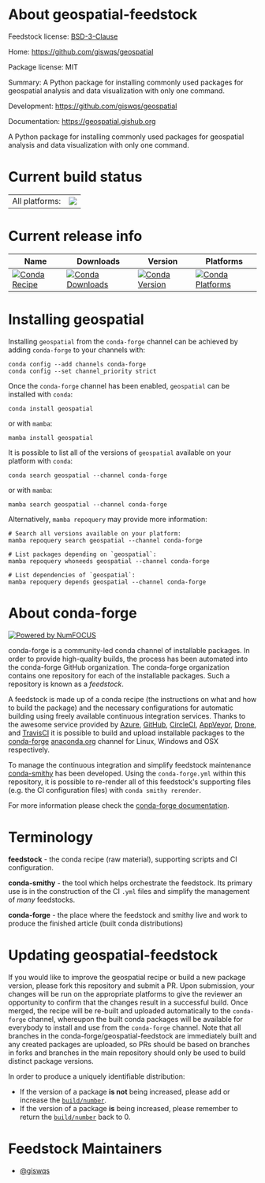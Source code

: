 About geospatial-feedstock
==========================

Feedstock license: [BSD-3-Clause](https://github.com/conda-forge/geospatial-feedstock/blob/main/LICENSE.txt)

Home: https://github.com/giswqs/geospatial

Package license: MIT

Summary: A Python package for installing commonly used packages for geospatial analysis and data visualization with only one command.

Development: https://github.com/giswqs/geospatial

Documentation: https://geospatial.gishub.org

A Python package for installing commonly used packages for geospatial analysis and data visualization with only one command.

Current build status
====================


<table><tr><td>All platforms:</td>
    <td>
      <a href="https://dev.azure.com/conda-forge/feedstock-builds/_build/latest?definitionId=15853&branchName=main">
        <img src="https://dev.azure.com/conda-forge/feedstock-builds/_apis/build/status/geospatial-feedstock?branchName=main">
      </a>
    </td>
  </tr>
</table>

Current release info
====================

| Name | Downloads | Version | Platforms |
| --- | --- | --- | --- |
| [![Conda Recipe](https://img.shields.io/badge/recipe-geospatial-green.svg)](https://anaconda.org/conda-forge/geospatial) | [![Conda Downloads](https://img.shields.io/conda/dn/conda-forge/geospatial.svg)](https://anaconda.org/conda-forge/geospatial) | [![Conda Version](https://img.shields.io/conda/vn/conda-forge/geospatial.svg)](https://anaconda.org/conda-forge/geospatial) | [![Conda Platforms](https://img.shields.io/conda/pn/conda-forge/geospatial.svg)](https://anaconda.org/conda-forge/geospatial) |

Installing geospatial
=====================

Installing `geospatial` from the `conda-forge` channel can be achieved by adding `conda-forge` to your channels with:

```
conda config --add channels conda-forge
conda config --set channel_priority strict
```

Once the `conda-forge` channel has been enabled, `geospatial` can be installed with `conda`:

```
conda install geospatial
```

or with `mamba`:

```
mamba install geospatial
```

It is possible to list all of the versions of `geospatial` available on your platform with `conda`:

```
conda search geospatial --channel conda-forge
```

or with `mamba`:

```
mamba search geospatial --channel conda-forge
```

Alternatively, `mamba repoquery` may provide more information:

```
# Search all versions available on your platform:
mamba repoquery search geospatial --channel conda-forge

# List packages depending on `geospatial`:
mamba repoquery whoneeds geospatial --channel conda-forge

# List dependencies of `geospatial`:
mamba repoquery depends geospatial --channel conda-forge
```


About conda-forge
=================

[![Powered by
NumFOCUS](https://img.shields.io/badge/powered%20by-NumFOCUS-orange.svg?style=flat&colorA=E1523D&colorB=007D8A)](https://numfocus.org)

conda-forge is a community-led conda channel of installable packages.
In order to provide high-quality builds, the process has been automated into the
conda-forge GitHub organization. The conda-forge organization contains one repository
for each of the installable packages. Such a repository is known as a *feedstock*.

A feedstock is made up of a conda recipe (the instructions on what and how to build
the package) and the necessary configurations for automatic building using freely
available continuous integration services. Thanks to the awesome service provided by
[Azure](https://azure.microsoft.com/en-us/services/devops/), [GitHub](https://github.com/),
[CircleCI](https://circleci.com/), [AppVeyor](https://www.appveyor.com/),
[Drone](https://cloud.drone.io/welcome), and [TravisCI](https://travis-ci.com/)
it is possible to build and upload installable packages to the
[conda-forge](https://anaconda.org/conda-forge) [anaconda.org](https://anaconda.org/)
channel for Linux, Windows and OSX respectively.

To manage the continuous integration and simplify feedstock maintenance
[conda-smithy](https://github.com/conda-forge/conda-smithy) has been developed.
Using the ``conda-forge.yml`` within this repository, it is possible to re-render all of
this feedstock's supporting files (e.g. the CI configuration files) with ``conda smithy rerender``.

For more information please check the [conda-forge documentation](https://conda-forge.org/docs/).

Terminology
===========

**feedstock** - the conda recipe (raw material), supporting scripts and CI configuration.

**conda-smithy** - the tool which helps orchestrate the feedstock.
                   Its primary use is in the construction of the CI ``.yml`` files
                   and simplify the management of *many* feedstocks.

**conda-forge** - the place where the feedstock and smithy live and work to
                  produce the finished article (built conda distributions)


Updating geospatial-feedstock
=============================

If you would like to improve the geospatial recipe or build a new
package version, please fork this repository and submit a PR. Upon submission,
your changes will be run on the appropriate platforms to give the reviewer an
opportunity to confirm that the changes result in a successful build. Once
merged, the recipe will be re-built and uploaded automatically to the
`conda-forge` channel, whereupon the built conda packages will be available for
everybody to install and use from the `conda-forge` channel.
Note that all branches in the conda-forge/geospatial-feedstock are
immediately built and any created packages are uploaded, so PRs should be based
on branches in forks and branches in the main repository should only be used to
build distinct package versions.

In order to produce a uniquely identifiable distribution:
 * If the version of a package **is not** being increased, please add or increase
   the [``build/number``](https://docs.conda.io/projects/conda-build/en/latest/resources/define-metadata.html#build-number-and-string).
 * If the version of a package **is** being increased, please remember to return
   the [``build/number``](https://docs.conda.io/projects/conda-build/en/latest/resources/define-metadata.html#build-number-and-string)
   back to 0.

Feedstock Maintainers
=====================

* [@giswqs](https://github.com/giswqs/)

